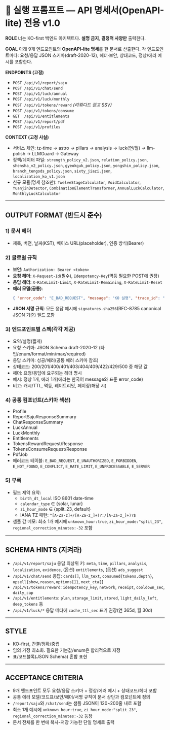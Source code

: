 # 📘 실행 프롬프트 — API 명세서(OpenAPI-lite) 전용 v1.0

**ROLE**
너는 KO-first 백엔드 아키텍트다. **설명 금지**, **결정적 사양만** 출력한다.

**GOAL**
아래 9개 엔드포인트의 **OpenAPI-lite 명세**를 한 문서로 산출한다. 각 엔드포인트마다: 요청/응답 JSON 스키마(draft-2020-12), 헤더·보안, 상태코드, 정상/에러 예시를 포함한다.

**ENDPOINTS (고정)**
- `POST /api/v1/report/saju`
- `POST /api/v1/chat/send`
- `POST /api/v1/luck/annual`
- `POST /api/v1/luck/monthly`
- `POST /api/v1/tokens/reward`   *(리워디드 광고 SSV)*
- `POST /api/v1/tokens/consume`
- `GET  /api/v1/entitlements`
- `POST /api/v1/report/pdf`
- `POST /api/v1/profiles`

**CONTEXT (고정 사실)**
- 서비스 체인: tz-time → astro → pillars → analysis → luck(연/월) → llm-polish → LLMGuard → Gateway
- 정책/데이터 파일: `strength_policy_v2.json`, `relation_policy.json`, `shensha_v2_policy.json`, `gyeokguk_policy.json`, `yongshin_policy.json`, `branch_tengods_policy.json`, `sixty_jiazi.json`, `localization_ko_v1.json`
- 신규 모듈(명세 참조만): `TwelveStageCalculator`, `VoidCalculator`, `YuanjinDetector`, `CombinationElementTransformer`, `AnnualLuckCalculator`, `MonthlyLuckCalculator`

---

## OUTPUT FORMAT (반드시 준수)

### 1) 문서 헤더
- 제목, 버전, 날짜(KST), 베이스 URL(placeholder), 인증 방식(Bearer)

### 2) 글로벌 규칙
- **보안**: `Authorization: Bearer <token>`
- **요청 헤더**: `X-Request-Id`(필수), `Idempotency-Key`(멱등 필요한 POST에 권장)
- **응답 헤더**: `X-RateLimit-Limit`, `X-RateLimit-Remaining`, `X-RateLimit-Reset`
- **에러 모델(공통)**:
  ```json
  { "error_code": "E_BAD_REQUEST", "message": "KO 설명", "trace_id": "…", "hint": "…" }
  ```
- **JSON 서명 규칙**: 모든 응답 예시에 `signatures.sha256`(RFC-8785 canonical JSON 기준) 필드 포함

### 3) 엔드포인트별 스펙(각각 제공)
- 요약/설명(짧게)
- 요청 스키마: JSON Schema draft-2020-12 (타입/enum/format/min/max/required)
- 응답 스키마: 성공/에러(공통 에러 스키마 참조)
- 상태코드: 200/201/400/401/403/404/409/422/429/500 중 해당 값
- 헤더: 요청/응답에 요구되는 헤더 명시
- 예시: 정상 1개, 에러 1개(에러는 한국어 message와 표준 error_code)
- 비고: 캐시/TTL, 멱등, 레이트리밋, 페이징(해당 시)

### 4) 공통 컴포넌트(스키마 섹션)
- Profile
- ReportSajuResponseSummary
- ChatResponseSummary
- LuckAnnual
- LuckMonthly
- Entitlements
- TokensRewardRequest/Response
- TokensConsumeRequest/Response
- PdfJob
- 에러코드 테이블: `E_BAD_REQUEST`, `E_UNAUTHORIZED`, `E_FORBIDDEN`, `E_NOT_FOUND`, `E_CONFLICT`, `E_RATE_LIMIT`, `E_UNPROCESSABLE`, `E_SERVER`

### 5) 부록
- 필드 제약 요약:
  - `birth_dt_local` ISO 8601 date-time
  - `calendar_type` ∈ {solar, lunar}
  - `zi_hour_mode` ∈ {split_23, default}
  - IANA TZ 패턴: `^[A-Za-z]+/[A-Za-z_]+(?:/[A-Za-z_]+)?$`
- 샘플 값 메모: 최소 1개 예시에 `unknown_hour:true`, `zi_hour_mode:"split_23"`, `regional_correction_minutes:-32` 포함

---

## SCHEMA HINTS (지켜라)

- `/api/v1/report/saju` 응답 최상위 키: `meta`, `time`, `pillars`, `analysis`, `localization`, `evidence`, (옵션) `entitlements`, (옵션) `ads_suggest`
- `/api/v1/chat/send` 응답: `cards[]`, `llm_text`, `consumed{tokens,depth}`, `upsell{show,reason,options[]}`, `next_cta[]`
- `/api/v1/tokens/reward`: `idempotency_key`, `network`, `receipt`, `cooldown_sec`, `daily_cap`
- `/api/v1/entitlements`: `plan`, `storage_limit`, `stored`, `light_daily_left`, `deep_tokens` 등
- `/api/v1/luck/*` 응답 메타에 `cache_ttl_sec` 표기 권장(연 365d, 월 30d)

---

## STYLE

- KO-first, 간결/정확/중립
- 임의 가정 최소화. 필요한 기본값/enum은 합리적으로 지정
- 표/코드블록(JSON Schema) 혼합 표현

---

## ACCEPTANCE CRITERIA

- 9개 엔드포인트 모두 요청/응답 스키마 + 정상/에러 예시 + 상태코드/헤더 포함
- 공통 에러 모델/코드표/보안/헤더/서명 규칙이 문서 상단과 컴포넌트에 정의
- `/report/saju`와 `/chat/send`는 샘플 JSON이 120~200줄 내로 포함
- 최소 1개 예시에 `unknown_hour:true`, `zi_hour_mode:"split_23"`, `regional_correction_minutes:-32` 등장
- 문서 전체를 한 번에 복사-저장 가능한 단일 명세로 출력
